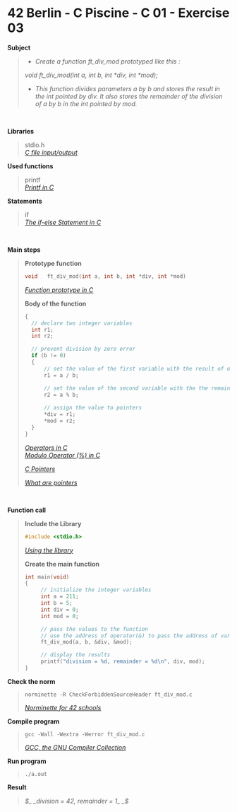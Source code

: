 # 42 Berlin - C Piscine - C 01 - Exercise 03

**Subject**
> * _Create a function ft_div_mod prototyped like this :_   
>
>_void ft_div_mod(int a, int b, int *div, int *mod);_    
>
> * _This function divides parameters a by b and stores the result in the int pointed by div. It also stores the remainder of the division of a by b in the int pointed by mod._   
>

<br>

**Libraries**        
>
>stdio.h    
>_[C file input/output](https://en.wikipedia.org/wiki/C_file_input/output)_

**Used functions**   
>
>printf   
>_[Printf in C](https://www.geeksforgeeks.org/printf-in-c/)_    

**Statements**
>
>if    
>_[The if-else Statement in C](https://www.geeksforgeeks.org/c-if-else-statement/?ref=lbp)_

<br>

**Main steps**
>
>**Prototype function**
>```c
>void	ft_div_mod(int a, int b, int *div, int *mod)
>```
>_[Function prototype in C](https://www.geeksforgeeks.org/function-prototype-in-c/)_   
>
>**Body of the function**
>```c
>{
>	// declare two integer variables
>	int	r1;
>	int	r2;
>
>	// prevent division by zero error
>	if (b != 0)
>	{
>		// set the value of the first variable with the result of division
>		r1 = a / b;
>
>		// set the value of the second variable with the the remainder of the division
>		r2 = a % b;
>		
>		// assign the value to pointers
>		*div = r1;
>		*mod = r2;
>	}
>}  
>```
>_[Operators in C](https://www.geeksforgeeks.org/operators-in-c/)_    
>_[Modulo Operator (%) in C](https://www.geeksforgeeks.org/modulo-operator-in-c-cpp-with-examples/)_
>
>_[C Pointers](https://www.geeksforgeeks.org/c-pointers/)_    
>
>_[What are pointers](https://youtu.be/2ybLD6_2gKM?si=yLpSffSRbA60G3Se)_
<br>

**Function call**
>**Include the Library**
>```c
>#include <stdio.h>
>```
>_[Using the library](https://www.gnu.org/software/libc/manual/html_mono/libc.html#Using-the-Library)_
>
>**Create the main function**
>```c
>int main(void)
>{
>      // initialize the integer variables
>      int a = 211;
>      int b = 5;
>      int div = 0;
>      int mod = 0;
>
>      // pass the values to the function
>      // use the address of operator(&) to pass the address of variables
>      ft_div_mod(a, b, &div, &mod);
>
>      // display the results
>      printf("division = %d, remainder = %d\n", div, mod);
>}  
>```       

**Check the norm**
>```
>norminette -R CheckForbiddenSourceHeader ft_div_mod.c
>```
>_[Norminette for 42 schools](https://github.com/42School/norminette)_

**Compile program**
>```
>gcc -Wall -Wextra -Werror ft_div_mod.c
>```
>_[GCC, the GNU Compiler Collection](https://gcc.gnu.org)_

**Run program**
>```
>./a.out
>```

**Result**
>_$_    
>_division = 42, remainder = 1_      
>_$_    
